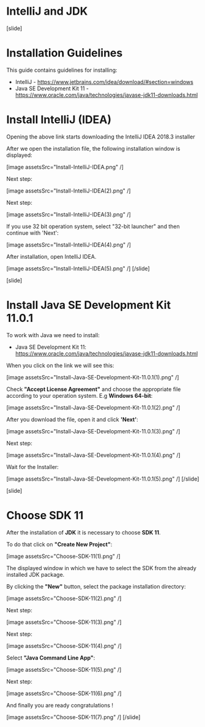 # IntelliJ and JDK

[slide]
# Installation Guidelines
This guide contains guidelines for installing:
- IntelliJ - https://www.jetbrains.com/idea/download/#section=windows
- Java SE Development Kit 11 - https://www.oracle.com/java/technologies/javase-jdk11-downloads.html

# Install IntelliJ (IDEA)
Opening the above link starts downloading the IntelliJ IDEA 2018.3 installer 

After we open the installation file, the following installation window is displayed:

[image assetsSrc="Install-IntelliJ-IDEA.png" /]

Next step:

[image assetsSrc="Install-IntelliJ-IDEA(2).png" /]

Next step:

[image assetsSrc="Install-IntelliJ-IDEA(3).png" /]

If you use 32 bit operation system, select "32-bit launcher" and then continue with 'Next':

[image assetsSrc="Install-IntelliJ-IDEA(4).png" /]

After installation, open IntelliJ IDEA.

[image assetsSrc="Install-IntelliJ-IDEA(5).png" /]
[/slide]

[slide]
# Install Java SE Development Kit 11.0.1
To work with Java we need to install:
- Java SE Development Kit 11: https://www.oracle.com/java/technologies/javase-jdk11-downloads.html

When you click on the link we will see this:

[image assetsSrc="Install-Java-SE-Development-Kit-11.0.1(1).png" /]

Check **"Accept License Agreement"** and choose the appropriate file according to your operation system.
E.g **Windows 64-bit**:

[image assetsSrc="Install-Java-SE-Development-Kit-11.0.1(2).png" /]

After you download the file, open it and click **'Next'**:

[image assetsSrc="Install-Java-SE-Development-Kit-11.0.1(3).png" /]

Next step:

[image assetsSrc="Install-Java-SE-Development-Kit-11.0.1(4).png" /]

Wait for the Installer:

[image assetsSrc="Install-Java-SE-Development-Kit-11.0.1(5).png" /]
[/slide]


[slide]
# Choose SDK 11
After the installation of **JDK** it is necessary to choose **SDK 11**. 

To do that click on **"Create New Project"**:

[image assetsSrc="Choose-SDK-11(1).png" /]

The displayed window in which we have to select the SDK from the already installed JDK package. 

By clicking the **"New"** button, select the package installation directory:

[image assetsSrc="Choose-SDK-11(2).png" /]

Next step:

[image assetsSrc="Choose-SDK-11(3).png" /]

Next step:

[image assetsSrc="Choose-SDK-11(4).png" /]

Select **"Java Command Line App"**:

[image assetsSrc="Choose-SDK-11(5).png" /]

Next step:

[image assetsSrc="Choose-SDK-11(6).png" /]

And finally you are ready congratulations !

[image assetsSrc="Choose-SDK-11(7).png" /]
[/slide]